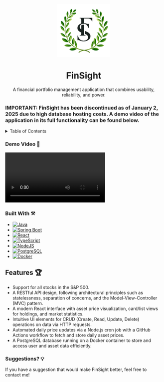 <!-- PROJECT LOGO -->
<p align="center">
  <img src="frontend/public/fs_olivebranches.png" alt="frontend/public/fs_olivebranches.png" width="170">
</p>
<div align="center">

<h1 align="center" font-size=36px>FinSight</h1>

  <p align="center">
    A financial portfolio management application that combines usability, reliability, and power.
    <br />
  </p>
</div>

<h3>IMPORTANT: FinSight has been discontinued as of January 2, 2025 due to high database hosting costs. A demo video of the application in its full functionality can be found below.</h3>

<!-- TABLE OF CONTENTS -->
<details>
  <summary>Table of Contents</summary>
  <ol>
    <li>
      <a href="#demo-video">Demo Video</a>
    </li>
    <li>
      <a href="#built-with">Built With</a>
    </li>
    <li>
      <a href="#features">Features</a>
    </li>
    <li><a href="#suggestions">Suggestions?</a></li>
  </ol>
</details>

<!-- DEMO VIDEO -->
<a id="demo-video"></a>
### Demo Video 📼
<video width="320" controls>
  <source src="fs_demo.mp4" type="video/mp4">
</video>

<!-- BUILT WITH -->
<a id="built-with"></a>
### Built With ⚒️
* [![Java][Java.com]][Java-url]
* [![Spring Boot][SpringBoot.com]][SpringBoot-url]
* [![React][React.com]][React-url]
* [![TypeScript][TypeScript.com]][TypeScript-url]
* [![NodeJS][NodeJS.com]][NodeJS-url]
* [![PostgreSQL][PostgreSQL.com]][PostgreSQL-url]
* [![Docker][Docker.com]][Docker-url]

<!-- FEATURES -->
<a id="features"></a>
## Features 🏆
- Support for all stocks in the S&P 500.
- A RESTful API design, following architectural principles such as statelessness, separation of concerns, and the Model-View-Controller (MVC) pattern.
- A modern React interface with asset price visualization, card/list views for holdings, and market statistics.
- Intuitive UI elements for CRUD (Create, Read, Update, Delete) operations on data via HTTP requests.
- Automated daily price updates via a Node.js cron job with a GitHub Actions workflow to fetch and store daily asset prices.
- A PostgreSQL database running on a Docker container to store and access user and asset data efficiently.

<a id="suggestions"></a>
### Suggestions? 💡
If you have a suggestion that would make FinSight better, feel free to contact me!

<!-- MARKDOWN LINKS & IMAGES -->
[Java.com]: https://img.shields.io/badge/Java-ED8B00?style=for-the-badge&logo=openjdk&logoColor=white
[Java-url]: https://www.java.com/en/
[SpringBoot.com]: https://img.shields.io/badge/SpringBoot-6DB33F?style=flat-square&logo=Spring&logoColor=white
[SpringBoot-url]: https://spring.io/projects/spring-boot
[React.com]: https://shields.io/badge/react-black?logo=react&style=for-the-badge
[React-url]: https://react.dev/
[TypeScript.com]: https://img.shields.io/badge/TypeScript-007ACC?logo=typescript&logoColor=white
[TypeScript-url]: https://www.typescriptlang.org/
[NodeJS.com]: https://img.shields.io/badge/node.js-6DA55F?style=for-the-badge&logo=node.js&logoColor=white
[NodeJS-url]: https://nodejs.org/en
[PostgreSQL.com]: https://img.shields.io/badge/PostgreSQL-316192?style=for-the-badge&logo=postgresql&logoColor=white
[PostgreSQL-url]: https://www.postgresql.org/
[Docker.com]: https://img.shields.io/badge/docker-%230db7ed.svg?style=for-the-badge&logo=docker&logoColor=white
[Docker-url]: https://www.docker.com/

